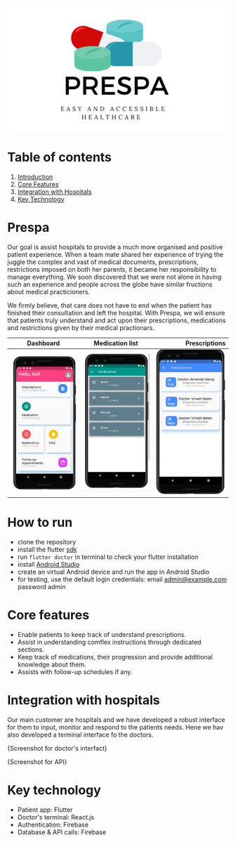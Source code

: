 <img src="img/prespa-banner.png" alt="Prespa Banner" width="500">

# Table of contents
1. [Introduction](#Prespa)
2. [Core Features](#Core-features)
3. [Integration with Hospitals](#Integration-with-hospitals)
4. [Key Technology](#Key-technology) 

# Prespa
Our goal is assist hospitals to provide a much more organised and positive patient experience. When a team mate shared her experience of trying the juggle the complex and vast of medical documents, prescriptions, restrictions imposed on both her parents, it became her responsibility to manage everything. We soon discovered that we were not alone in having such an experience and people across the globe have similar fructions about medical practicioners. 

We firmly believe, that care does not have to end when the patient has finished their consultation and left the hospital. With Prespa, we will ensure that patients truly understand and act upon their prescriptions, medications and restrictions given by their medical practionars. 



| Dashboard        | Medication list   | Prescriptions   |
| ------------- |:-------------:| -----:|
| ![Screen 1](img/patient-db.png)    | ![Screen 2](img/medications-list.png) | ![Screen 3](img/prescriptions.png) |

# How to run
* clone the repository
* install the flutter [sdk](https://flutter.dev/docs/get-started/install)
* run `flutter doctor` in terminal to check your flutter installation
* install [Android Studio](https://developer.android.com/studio/install)
* create an virtual Android device and run the app in Android Studio
* for testing, use the default login credentials: email admin@example.com password admin

# Core features 
- Enable patients to keep track of understand prescriptions. 
- Assist in understanding comflex instructions through dedicated sections. 
- Keep track of medications, their progression and provide additional knowledge about them.
- Assists with follow-up schedules if any. 


# Integration with hospitals
Our main customer are hospitals and we have developed a robust interface for them to input, monitor and respond to the patients needs. Hene we hav also developed a terminal interface fo the doctors. 


{Screenshot for doctor's interfact}



{Screenshot for API}


# Key technology

- Patient app: Flutter 
- Doctor's terminal: React.js 
- Authentication: Firebase 
- Database & API calls: Firebase
